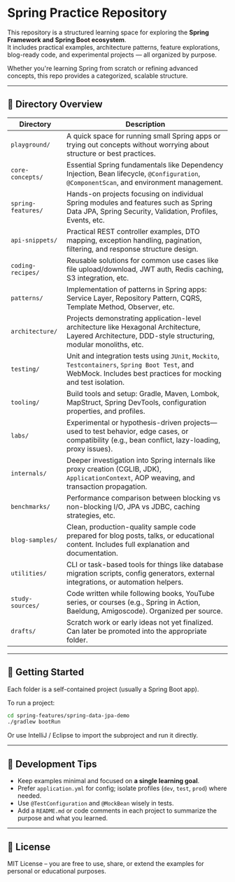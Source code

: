 # Spring Practice Repository

This repository is a structured learning space for exploring the **Spring Framework and Spring Boot ecosystem**.  
It includes practical examples, architecture patterns, feature explorations, blog-ready code, and experimental projects — all organized by purpose.

Whether you're learning Spring from scratch or refining advanced concepts, this repo provides a categorized, scalable structure.

---

## 📁 Directory Overview

| Directory | Description |
|-----------|-------------|
| `playground/` | A quick space for running small Spring apps or trying out concepts without worrying about structure or best practices. |
| `core-concepts/` | Essential Spring fundamentals like Dependency Injection, Bean lifecycle, `@Configuration`, `@ComponentScan`, and environment management. |
| `spring-features/` | Hands-on projects focusing on individual Spring modules and features such as Spring Data JPA, Spring Security, Validation, Profiles, Events, etc. |
| `api-snippets/` | Practical REST controller examples, DTO mapping, exception handling, pagination, filtering, and response structure design. |
| `coding-recipes/` | Reusable solutions for common use cases like file upload/download, JWT auth, Redis caching, S3 integration, etc. |
| `patterns/` | Implementation of patterns in Spring apps: Service Layer, Repository Pattern, CQRS, Template Method, Observer, etc. |
| `architecture/` | Projects demonstrating application-level architecture like Hexagonal Architecture, Layered Architecture, DDD-style structuring, modular monoliths, etc. |
| `testing/` | Unit and integration tests using `JUnit`, `Mockito`, `Testcontainers`, `Spring Boot Test`, and WebMock. Includes best practices for mocking and test isolation. |
| `tooling/` | Build tools and setup: Gradle, Maven, Lombok, MapStruct, Spring DevTools, configuration properties, and profiles. |
| `labs/` | Experimental or hypothesis-driven projects—used to test behavior, edge cases, or compatibility (e.g., bean conflict, lazy-loading, proxy issues). |
| `internals/` | Deeper investigation into Spring internals like proxy creation (CGLIB, JDK), `ApplicationContext`, AOP weaving, and transaction propagation. |
| `benchmarks/` | Performance comparison between blocking vs non-blocking I/O, JPA vs JDBC, caching strategies, etc. |
| `blog-samples/` | Clean, production-quality sample code prepared for blog posts, talks, or educational content. Includes full explanation and documentation. |
| `utilities/` | CLI or task-based tools for things like database migration scripts, config generators, external integrations, or automation helpers. |
| `study-sources/` | Code written while following books, YouTube series, or courses (e.g., Spring in Action, Baeldung, Amigoscode). Organized per source. |
| `drafts/` | Scratch work or early ideas not yet finalized. Can later be promoted into the appropriate folder. |

---

## 🚀 Getting Started

Each folder is a self-contained project (usually a Spring Boot app).

To run a project:

```bash
cd spring-features/spring-data-jpa-demo
./gradlew bootRun
````

Or use IntelliJ / Eclipse to import the subproject and run it directly.

---

## 🧪 Development Tips

* Keep examples minimal and focused on **a single learning goal**.
* Prefer `application.yml` for config; isolate profiles (`dev`, `test`, `prod`) where needed.
* Use `@TestConfiguration` and `@MockBean` wisely in tests.
* Add a `README.md` or code comments in each project to summarize the purpose and what you learned.

---

## 📜 License

MIT License – you are free to use, share, or extend the examples for personal or educational purposes.
